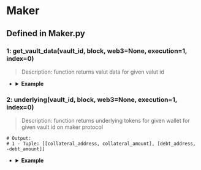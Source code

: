 # Maker

## Defined in Maker.py

### 1: get_vault_data(vault_id, block, web3=None, execution=1, index=0)

> Description: function returns valut data for given valut id

- <details><summary><b>Example</b></summary>

  ```
  from defyes import *

  from defyes.functions import *

  from defyes import Maker

  f1 = Maker.get_vault_data(1, 'latest')
  
  print(f1)

  ```

  ```
  output:
  {'mat': 1.45, 'gem': '0xC02aaA39b223FE8D0A0e5C4F27eAD9083C756Cc2', 'dai': '0x6B175474E89094C44Da98b954EedeAC495271d0F', 'ink': 0.0, 'art': 0.0, 'Art': 193027523.3855285, 'rate': 1.0835304604763405, 'spot': 963.8172413793103, 'line': 368907736.31731033, 'dust': 15000.0}
  
  ```
  </details>


### 2: underlying(vault_id, block, web3=None, execution=1, index=0)

> Description: function returns underlying tokens for given wallet for given vault id on maker protocol

  ```
  # Output:
  # 1 - Tuple: [[collateral_address, collateral_amount], [debt_address, -debt_amount]]
  ```
- <details><summary><b>Example</b></summary>

  ```
  from defyes import *

  from defyes.functions import *

  from defyes import Maker

  f2 = Maker.underlying(1, 'latest')
  
  print(f2)

  ```

  ```
  output:
  [['0xC02aaA39b223FE8D0A0e5C4F27eAD9083C756Cc2', 0.0], ['0x6B175474E89094C44Da98b954EedeAC495271d0F', -0.0]]
  
  
  ```
  </details>
